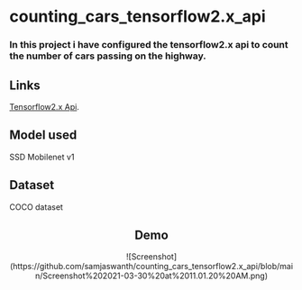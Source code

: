 # counting_cars_tensorflow2.x_api
<h3>In this project i have configured the tensorflow2.x api to count the number of cars passing on the highway.</h3>


<h2>Links</h2>

[Tensorflow2.x  Api](https://github.com/tensorflow/models).


<h2>Model used </h2>
SSD Mobilenet v1

<h2>Dataset</h2>
COCO dataset


<center><h2>Demo</h2>
![Screenshot](https://github.com/samjaswanth/counting_cars_tensorflow2.x_api/blob/main/Screenshot%202021-03-30%20at%2011.01.20%20AM.png)</center>
